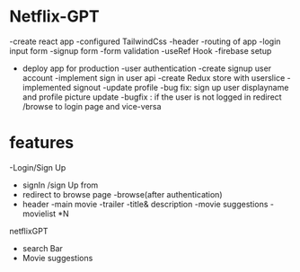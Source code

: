 # Netflix-GPT
-create react app
-configured TailwindCss
-header
-routing of app
-login input form
-signup form
-form validation
-useRef Hook
-firebase setup
- deploy app for production
-user authentication
-create signup user account
-implement sign in user api
-create Redux store with userslice
-implemented signout
-update profile
-bug fix: sign up user displayname and profile picture update
-bugfix : if the user is not logged in redirect /browse to login page and vice-versa


# features
-Login/Sign Up
  - signIn /sign Up from
   - redirect to browse page
-browse(after authentication)
 - header
 -main movie
     -trailer
     -title& description
     -movie suggestions
       -movielist *N

netflixGPT
 - search Bar
 - Movie suggestions
